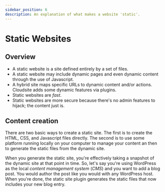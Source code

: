 ```yaml
---
sidebar_position: 6
description: An explanation of what makes a website 'static'.
---
```

# Static Websites

## Overview

- A static website is a site defined entirely by a set of files.
- A static website may include dynamic pages and even dynamic content through the use of Javascript.
- A hybrid site maps specific URLs to dynamic content and/or actions. Cloudsite adds some dynamic features via plugins.
- Static websites are _fast_.
- Static websites are more secure because there's no admin features to hijack; the content just is.

## Content creation

There are two basic ways to create a static site. The first is to create the HTML, CSS, and Javascript files directly. The second is to use some platform running locally on your computer to manage your content an then to generate the static files from the dynamic site.

When you generate the static site, you're effectively taking a snapshot of the dynamic site at that point in time. So, let's say you're using WordPress as the local _content management system_ (_CMS_) and you want to add a blog post. You would author the post like you would with any WordPress host. When you're done, the static site plugin generates the static files that now includes your new blog entry.